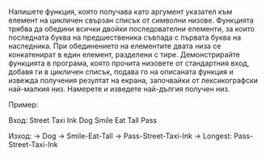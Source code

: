 Напишете функция, която получава като аргумент указател към елемент на цикличен свързан
списък от символни низове. Функцията трябва да обедини всички двойки последователни
елементи, за които последната буква на предшественика съвпада с първата буква на наследника.
При обединението на елементите двата низа се конкатенират в един елемент, разделени с тире.
Демонстрирайте функцията в програма, която прочита низовете от стандартния вход, добавя ги в
цикличен списък, подава го на описаната функция и извежда получения резултат на екрана,
започвайки от лексикографски най-малкия низ. Намерете и изведете най-дългия получен низ.

Пример:

Вход:
Street
Taxi
Ink
Dog
Smile
Eat
Tall
Pass

Изход:
-> Dog -> Smile-Eat-Tall -> Pass-Street-Taxi-Ink ->
Longest: Pass-Street-Taxi-Ink
